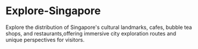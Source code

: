 # Explore-Singapore
Explore the distribution of Singapore's cultural landmarks, cafes, bubble tea shops, and restaurants,offering immersive city exploration routes and unique perspectives for visitors.
